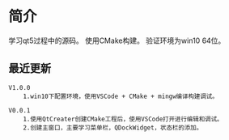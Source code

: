 # 简介

学习qt5过程中的源码。
使用CMake构建。
验证环境为win10 64位。


## 最近更新

    V1.0.0 
        1.win10下配置环境，使用VSCode + CMake + mingw编译构建调试。

    V0.0.1 
        1.使用QtCreater创建CMake工程后，使用VSCode打开进行编辑和调试。
        2.创建主窗口，主要学习菜单栏，QDockWidget，状态栏的添加。